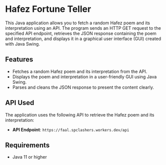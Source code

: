 # Hafez Fortune Teller

This Java application allows you to fetch a random Hafez poem and its interpretation using an API. The program sends an HTTP GET request to the specified API endpoint, retrieves the JSON response containing the poem and interpretation, and displays it in a graphical user interface (GUI) created with Java Swing.

## Features

- Fetches a random Hafez poem and its interpretation from the API.
- Displays the poem and interpretation in a user-friendly GUI using Java Swing.
- Parses and cleans the JSON response to present the content clearly.

## API Used

The application uses the following API to retrieve the Hafez poem and its interpretation:

- **API Endpoint**: `https://faal.spclashers.workers.dev/api`

## Requirements

- Java 11 or higher
